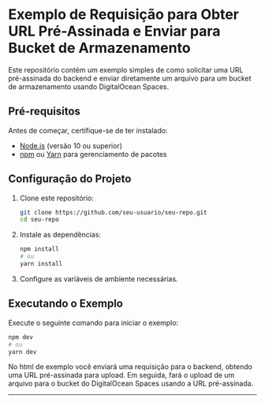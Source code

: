 # Exemplo de Requisição para Obter URL Pré-Assinada e Enviar para Bucket de Armazenamento

Este repositório contém um exemplo simples de como solicitar uma URL pré-assinada do backend e enviar diretamente um arquivo para um bucket de armazenamento usando DigitalOcean Spaces.

## Pré-requisitos

Antes de começar, certifique-se de ter instalado:

- [Node.js](https://nodejs.org/) (versão 10 ou superior)
- [npm](https://www.npmjs.com/) ou [Yarn](https://yarnpkg.com/) para gerenciamento de pacotes

## Configuração do Projeto

1. Clone este repositório:

   ```bash
   git clone https://github.com/seu-usuario/seu-repo.git
   cd seu-repo
   ```

2. Instale as dependências:

   ```bash
   npm install
   # ou
   yarn install
   ```

3. Configure as variáveis de ambiente necessárias. 

## Executando o Exemplo

Execute o seguinte comando para iniciar o exemplo:

```bash
npm dev
# ou
yarn dev
```

No html de exemplo você enviará uma requisição para o backend, obtendo uma URL pré-assinada para upload. Em seguida, fará o upload de um arquivo para o bucket do DigitalOcean Spaces usando a URL pré-assinada.

________________________________________________________________